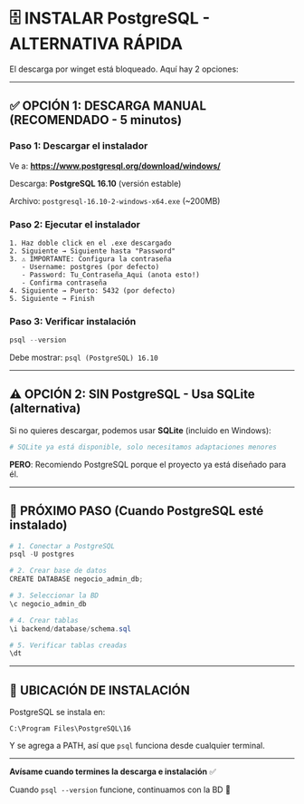 # 🗄️ INSTALAR PostgreSQL - ALTERNATIVA RÁPIDA

El descarga por winget está bloqueado. Aquí hay 2 opciones:

---

## ✅ OPCIÓN 1: DESCARGA MANUAL (RECOMENDADO - 5 minutos)

### Paso 1: Descargar el instalador
Ve a: **https://www.postgresql.org/download/windows/**

Descarga: **PostgreSQL 16.10** (versión estable)

Archivo: `postgresql-16.10-2-windows-x64.exe` (~200MB)

### Paso 2: Ejecutar el instalador

```
1. Haz doble click en el .exe descargado
2. Siguiente → Siguiente hasta "Password"
3. ⚠️ IMPORTANTE: Configura la contraseña
   - Username: postgres (por defecto)
   - Password: Tu_Contraseña_Aqui (anota esto!)
   - Confirma contraseña
4. Siguiente → Puerto: 5432 (por defecto)
5. Siguiente → Finish
```

### Paso 3: Verificar instalación

```powershell
psql --version
```

Debe mostrar: `psql (PostgreSQL) 16.10`

---

## ⚠️ OPCIÓN 2: SIN PostgreSQL - Usa SQLite (alternativa)

Si no quieres descargar, podemos usar **SQLite** (incluido en Windows):

```bash
# SQLite ya está disponible, solo necesitamos adaptaciones menores
```

**PERO**: Recomiendo PostgreSQL porque el proyecto ya está diseñado para él.

---

## 🚨 PRÓXIMO PASO (Cuando PostgreSQL esté instalado)

```powershell
# 1. Conectar a PostgreSQL
psql -U postgres

# 2. Crear base de datos
CREATE DATABASE negocio_admin_db;

# 3. Seleccionar la BD
\c negocio_admin_db

# 4. Crear tablas
\i backend/database/schema.sql

# 5. Verificar tablas creadas
\dt
```

---

## 📍 UBICACIÓN DE INSTALACIÓN

PostgreSQL se instala en:
```
C:\Program Files\PostgreSQL\16
```

Y se agrega a PATH, así que `psql` funciona desde cualquier terminal.

---

**Avísame cuando termines la descarga e instalación** ✅

Cuando `psql --version` funcione, continuamos con la BD 🚀